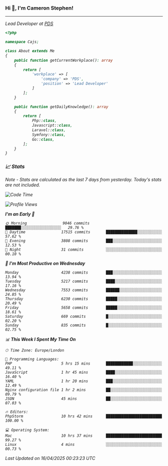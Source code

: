 ### Hi 👋, I'm Cameron Stephen!
<hr>
<p><em>Lead Developer at <a href="https://prindatasolutions.co.uk">PDS</a></p>


```php
<?php

namespace Cajs;

class About extends Me
{
    public function getCurrentWorkplace(): array
    {
        return [
            'workplace' => [
                'company' => 'PDS',
                'position' => 'Lead Developer'
            ]
        ];
    }

    public function getDailyKnowledge(): array
    {
        return [
            Php::class,
            Javascript::class,
            Laravel::class,
            Symfony::class,
            Go::class,
        ];
    }
}
```

### 📈 Stats
<p><em>Note - Stats are calculated as the last 7 days from yesterday. Today's stats are not included.</em></p>


<!--START_SECTION:waka-->
![Code Time](http://img.shields.io/badge/Code%20Time-4%2C459%20hrs%2031%20mins-blue)

![Profile Views](http://img.shields.io/badge/Profile%20Views-0-blue)

**I'm an Early 🐤** 

```text
🌞 Morning                9046 commits        ███████░░░░░░░░░░░░░░░░░░   29.76 % 
🌆 Daytime                17515 commits       ██████████████░░░░░░░░░░░   57.62 % 
🌃 Evening                3808 commits        ███░░░░░░░░░░░░░░░░░░░░░░   12.53 % 
🌙 Night                  31 commits          ░░░░░░░░░░░░░░░░░░░░░░░░░   00.10 % 
```
📅 **I'm Most Productive on Wednesday** 

```text
Monday                   4238 commits        ███░░░░░░░░░░░░░░░░░░░░░░   13.94 % 
Tuesday                  5217 commits        ████░░░░░░░░░░░░░░░░░░░░░   17.16 % 
Wednesday                7553 commits        ██████░░░░░░░░░░░░░░░░░░░   24.85 % 
Thursday                 6230 commits        █████░░░░░░░░░░░░░░░░░░░░   20.49 % 
Friday                   5658 commits        █████░░░░░░░░░░░░░░░░░░░░   18.61 % 
Saturday                 669 commits         █░░░░░░░░░░░░░░░░░░░░░░░░   02.20 % 
Sunday                   835 commits         █░░░░░░░░░░░░░░░░░░░░░░░░   02.75 % 
```


📊 **This Week I Spent My Time On** 

```text
🕑︎ Time Zone: Europe/London

💬 Programming Languages: 
PHP                      5 hrs 15 mins       ████████████░░░░░░░░░░░░░   49.11 % 
JavaScript               1 hr 45 mins        ████░░░░░░░░░░░░░░░░░░░░░   16.40 % 
YAML                     1 hr 20 mins        ███░░░░░░░░░░░░░░░░░░░░░░   12.49 % 
Nginx configuration file 1 hr 2 mins         ██░░░░░░░░░░░░░░░░░░░░░░░   09.79 % 
JSON                     45 mins             ██░░░░░░░░░░░░░░░░░░░░░░░   07.03 % 

🔥 Editors: 
PhpStorm                 10 hrs 42 mins      █████████████████████████   100.00 % 

💻 Operating System: 
Mac                      10 hrs 37 mins      █████████████████████████   99.27 % 
Linux                    4 mins              ░░░░░░░░░░░░░░░░░░░░░░░░░   00.73 % 
```


 Last Updated on 16/04/2025 00:23:23 UTC
<!--END_SECTION:waka-->
